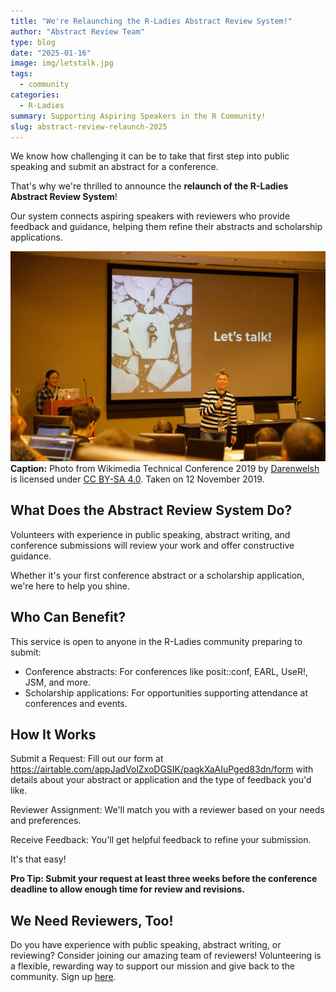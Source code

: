 ```yaml
---
title: "We're Relaunching the R-Ladies Abstract Review System!"
author: "Abstract Review Team"
type: blog
date: "2025-01-16"
image: img/letstalk.jpg
tags:
  - community
categories:
  - R-Ladies
summary: Supporting Aspiring Speakers in the R Community!
slug: abstract-review-relaunch-2025
---
```


We know how challenging it can be to take that first step into public speaking and submit an abstract for a conference.

That's why we're thrilled to announce the **relaunch of the R-Ladies Abstract Review System**!

Our system connects aspiring speakers with reviewers who provide feedback and guidance, helping them refine their abstracts and scholarship applications.

![Person stood with micrphone in front of screen showing words "let's talk"](img/letstalk.jpg)
**Caption:** Photo from Wikimedia Technical Conference 2019 by [Darenwelsh](#) is licensed under [CC BY-SA 4.0](https://creativecommons.org/licenses/by-sa/4.0/). Taken on 12 November 2019.

## What Does the Abstract Review System Do?

Volunteers with experience in public speaking, abstract writing, and conference submissions will review your work and offer constructive guidance.

Whether it's your first conference abstract or a scholarship application, we're here to help you shine.

## Who Can Benefit?

This service is open to anyone in the R-Ladies community preparing to submit:

- Conference abstracts: For conferences like posit::conf, EARL, UseR!, JSM, and more.
- Scholarship applications: For opportunities supporting attendance at conferences and events.

## How It Works

Submit a Request: Fill out our form at <https://airtable.com/appJadVolZxoDGSIK/pagkXaAIuPged83dn/form> with details about your abstract or application and the type of feedback you'd like.

Reviewer Assignment: We'll match you with a reviewer based on your needs and preferences.

Receive Feedback: You'll get helpful feedback to refine your submission.

It's that easy!

**Pro Tip: Submit your request at least three weeks before the conference deadline to allow enough time for review and revisions.**

## We Need Reviewers, Too!

Do you have experience with public speaking, abstract writing, or reviewing?
Consider joining our amazing team of reviewers!
Volunteering is a flexible, rewarding way to support our mission and give back to the community.
Sign up [here](https://airtable.com/appJadVolZxoDGSIK/pag4bpfeGIATQFefk/form).
